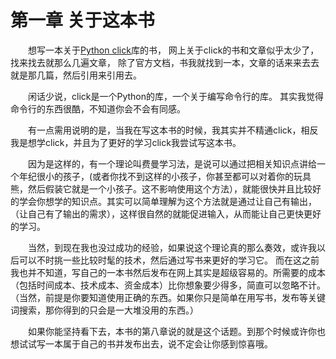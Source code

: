 # 第一章 关于这本书 

&ensp;&ensp;&ensp;&ensp;想写一本关于[Python click](https://click.palletsprojects.com/en/8.0.x/)库的书，
网上关于click的书和文章似乎太少了，找来找去就那么几遍文章，
除了官方文档，书我就找到一本，文章的话来来去去就是那几篇，然后引用来引用去。

&ensp;&ensp;&ensp;&ensp;闲话少说，click是一个Python的库，一个关于编写命令行的库。
其实我觉得命令行的东西很酷，不知道你会不会有同感。

&emsp;&emsp;有一点需用说明的是，当我在写这本书的时候，我其实并不精通click，相反我是想学click，并且为了更好的学习click我尝试写这本书。

&emsp;&emsp;因为是这样的，有一个理论叫费曼学习法，是说可以通过把相关知识点讲给一个年纪很小的孩子，(或者你找不到这样的小孩子，你甚至都可以对着你的玩具熊，然后假装它就是一个小孩子。这不影响使用这个方法），就能很快并且比较好的学会你想学的知识点。其实可以简单理解为这个方法就是通过让自己有输出，（让自己有了输出的需求），这样很自然的就能促进输入，从而能让自己更快更好的学习。

&emsp;&emsp;当然，到现在我也没过成功的经验，如果说这个理论真的那么奏效，或许我以后可以不时挑一些比较时髦的技术，然后通过写书来更好的学习它。
而在这之前我也并不知道，写自己的一本书然后发布在网上其实是超级容易的。所需要的成本（包括时间成本、技术成本、资金成本）比你想象要少得多，简直可以忽略不计。（当然，前提是你要知道使用正确的东西。如果你只是简单在用写书，发布等关键词搜索，那你得到的只会是一大堆没用的东西。） 

&emsp;&emsp;如果你能坚持看下去，本书的第八章说的就是这个话题。到那个时候或许你也想试试写一本属于自己的书并发布出去，说不定会让你感到惊喜哦。



